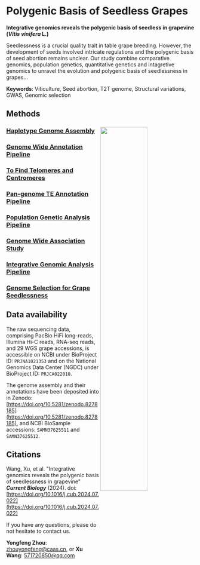 Polygenic Basis of Seedless Grapes
====================
**Integrative genomics reveals the polygenic basis of seedless in grapevine (*Vitis vinifera* L.)** 

Seedlessness is a crucial quality trait in table grape breeding. However, the development of seeds involved intricate regulations and the polygenic basis of seed abortion remains unclear. Our study combine comparative genomics, population genetics, quantitative genetics and intagretive genomics to unravel the evolution and polygenic basis of seedlessness in grapes...  

**Keywords**: Viticulture, Seed abortion, T2T genome, Structural variations, GWAS, Genomic selection

## Methods
### [Haplotype Genome Assembly](https://github.com/Immortal2333/Haplotype_Genome_Assembly) <img src="https://github.com/zhouyflab/Polygenic_Basis_Seedless_Grapes/blob/main/AB.png" align="right" width="50%">
### [Genome Wide Annotation Pipeline](https://github.com/unavailable-2374/Genome-Wide-Annotation-Pipeline) 
### [To Find Telomeres and Centromeres](https://github.com/Immortal2333/Telomeres_and_Centromeres)
### [Pan-genome TE Annotation Pipeline](https://github.com/unavailable-2374/TE_Detective-Annotation)
### [Population Genetic Analysis Pipeline](https://github.com/Immortal2333/Population_Genetic_Analysis_Pipeline) 
### [Genome Wide Association Study](https://github.com/Immortal2333/Genome_Wide_Association_Study)
### [Integrative Genomic Analysis Pipeline](https://github.com/Immortal2333/Integrative_Genomic_Analysis_Pipeline)
### [Genome Selection for Grape Seedlessness](https://github.com/Immortal2333/Genome_Selection_for_Grape_Seedlessness) 

## Data availability
The raw sequencing data, comprising PacBio HiFi long-reads, Illumina Hi-C reads, RNA-seq reads, and 29 WGS grape accessions, is accessible on NCBI under BioProject ID: `PRJNA1021353` and on the National Genomics Data Center (NGDC) under BioProject ID: `PRJCA022010`.

The genome assembly and their annotations have been deposited into in Zenodo: [https://doi.org/10.5281/zenodo.8278185](https://doi.org/10.5281/zenodo.8278185), and NCBI BioSample accessions: `SAMN37625511` and `SAMN37625512`.

## Citations
Wang, Xu, et al. "Integrative genomics reveals the polygenic basis of seedlessness in grapevine" ***Current Biology*** (2024). doi: [https://doi.org/10.1016/j.cub.2024.07.022](https://doi.org/10.1016/j.cub.2024.07.022)

If you have any questions, please do not hesitate to contact us.

**Yongfeng Zhou**: zhouyongfeng@caas.cn, or **Xu Wang**: 571720850@qq.com
